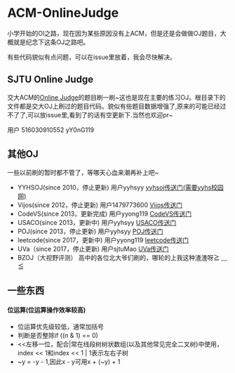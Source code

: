 ﻿# ACM-OnlineJudge

小学开始的OI之路，现在因为某些原因没有上ACM，但是还是会做做OJ题目，大概就是纪念下这条OJ之路吧。

有些代码貌似有点问题，可以在issue里放着，我会尽快解决。

## SJTU Online Judge

交大ACM的<a href = "https://acm.sjtu.edu.cn/OnlineJudge/">Online Judge</a>的题目刷一刷~这也是现在主要的练习OJ。根目录下的文件都是交大OJ上刷过的题目代码。貌似有些题目数据增强了,原来的可能已经过不了了,可以放issue里,看到了的话有空更新下.当然也欢迎pr~

用户 516030910552 yY0nG119

## 其他OJ

一些以前刷的暂时都不管了，等哪天心血来潮再补上吧~

- YYHSOJ(since 2010，停止更新) 用户yyhsyy <a href = "192.168.1.211">yyhsoj传送门(需要yyhs校园网)</a>
- Vijos(since 2012，停止更新) 用户1479773600 <a href = "https://www.vijos.org/">Vijos传送门</a>
- CodeVS(since 2013，更新完成) 用户yyong119 <a href = "http://www.codevs.cn/">CodeVS传送门</a>
- USACO(since 2013，更新中) 用户yyhsyy <a href = "http://train.usaco.org/usacogate">USACO传送门</a>
- POJ(since 2013，停止更新) 用户yyhsyy <a href = "http://poj.org/">POJ传送门</a>
- leetcode(since 2017，更新中) 用户yyong119 <a href = "https://leetcode.com/">leetcode传送门</a>
- UVa（since 2017，停止更新) 用户sjtuMao <a href = "https://uva.onlinejudge.org/">UVa传送门</a>
- BZOJ（大视野评测） 高中的各位北大爷们刷的，哪轮的上我这种渣渣呀≧ ﹏ ≦

## 一些东西

#### 位运算(位运算操作效率较高)

- 位运算优先级较低，通常加括号
- 判断是否整除if ((n & 1) == 0)
- <<左移一位，配合|常在线段树树状数组(以及其他常见完全二叉树)中使用，index << 1和index << 1 | 1表示左右子树
- ~y = -y - 1,因此x - y可用x + (~y) + 1
